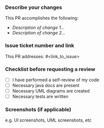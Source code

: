 ### Describe your changes

This PR accomplishes the following:

- *Description of change 1...*
- *Description of change 2...*

### Issue ticket number and link

This PR addresses: #<link_to_issue>

### Checklist before requesting a review

- [ ] I have performed a self-review of my code
- [ ] Necessary java docs are present
- [ ] Necessary UML diagrams are created
- [ ] Necessary tests are written

### Screenshots (if applicable)

e.g. UI screenshots, UML screenshots, etc